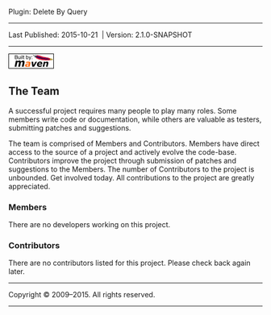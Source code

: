 Plugin: Delete By Query

------------------------------------------------------------------------

<span id="publishDate">Last Published: 2015-10-21</span>  | <span id="projectVersion">Version: 2.1.0-SNAPSHOT</span>

------------------------------------------------------------------------

[![Built by Maven](./images/logos/maven-feather.png)](http://maven.apache.org/ "Built by Maven")

The Team
--------

A successful project requires many people to play many roles. Some members write code or documentation, while others are valuable as testers, submitting patches and suggestions.

The team is comprised of Members and Contributors. Members have direct access to the source of a project and actively evolve the code-base. Contributors improve the project through submission of patches and suggestions to the Members. The number of Contributors to the project is unbounded. Get involved today. All contributions to the project are greatly appreciated.

### Members

There are no developers working on this project.

### Contributors

There are no contributors listed for this project. Please check back again later.

------------------------------------------------------------------------

Copyright © 2009–2015. All rights reserved.

------------------------------------------------------------------------



